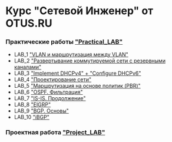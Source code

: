 # Курс "Сетевой Инженер" от OTUS.RU

### Практические работы ["Practical_LAB"](https://github.com/Maksim693/OTUS_LAB/tree/main/Practical_LAB)
- LAB_1 ["VLAN и маршрутизация между VLAN"](https://github.com/Maksim693/OTUS_LAB/tree/main/Practical_LAB/LAB_1)
- LAB_2 ["Развертывание коммутируемой сети с резервными каналами"](https://github.com/Maksim693/OTUS_LAB/tree/main/Practical_LAB/LAB_2)
- LAB_3 ["Implement DHCPv4" + "Configure DHCPv6"](https://github.com/Maksim693/OTUS_LAB/tree/main/Practical_LAB/LAB_3)
- LAB_4 ["Проектирование сети"](https://github.com/Maksim693/OTUS_LAB/tree/main/Practical_LAB/LAB_4)
- LAB_5 ["Маршрутизация на основе политик (PBR)"](https://github.com/Maksim693/OTUS_LAB/tree/main/Practical_LAB/LAB_5)
- LAB_6 ["OSPF. Фильтрация"](https://github.com/Maksim693/OTUS_LAB/tree/main/Practical_LAB/LAB_6)
- LAB_7 ["IS-IS. Продолжение"](https://github.com/Maksim693/OTUS_LAB/blob/main/Practical_LAB/LAB_7/README.md)
- LAB_8 ["EIGRP"](https://github.com/Maksim693/OTUS_LAB/tree/main/Practical_LAB/LAB_8)
- LAB_9 ["BGP. Основы"](https://github.com/Maksim693/OTUS_LAB/tree/main/Practical_LAB/LAB_9)
- LAB_10 ["iBGP"](https://github.com/Maksim693/OTUS_LAB/tree/main/Practical_LAB/LAB_10)
### Проектная работа ["Project_LAB"](https://github.com/Maksim693/OTUS_LAB/tree/main/Project_LAB)
